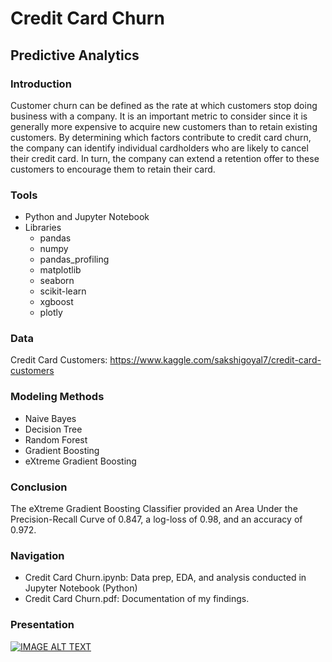 # Credit Card Churn
## Predictive Analytics

### Introduction
Customer churn can be defined as the rate at which customers stop doing business with a company. It is an important metric to consider since it is generally more expensive to acquire new customers than to retain existing customers. By determining which factors contribute to credit card churn, the company can identify individual cardholders who are likely to cancel their credit card. In turn, the company can extend a retention offer to these customers to encourage them to retain their card. 
 
### Tools
* Python and Jupyter Notebook 
* Libraries
  * pandas
  * numpy
  * pandas_profiling
  * matplotlib
  * seaborn
  * scikit-learn
  * xgboost
  * plotly

### Data
Credit Card Customers: https://www.kaggle.com/sakshigoyal7/credit-card-customers 

### Modeling Methods
* Naive Bayes
* Decision Tree
* Random Forest
* Gradient Boosting
* eXtreme Gradient Boosting

### Conclusion
The eXtreme Gradient Boosting Classifier provided an Area Under the Precision-Recall Curve of 0.847, a log-loss of 0.98, and an accuracy of 0.972. 


### Navigation
* Credit Card Churn.ipynb: Data prep, EDA, and analysis conducted in Jupyter Notebook (Python) 
* Credit Card Churn.pdf: Documentation of my findings.

### Presentation
[![IMAGE ALT TEXT](http://img.youtube.com/vi/cV5D9zP-ze0/0.jpg)](https://youtu.be/cV5D9zP-ze0)
